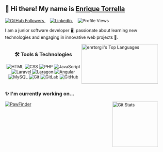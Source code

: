 ## 👋 Hi there! My name is [Enrique Torrella](https://github.com/enrtorgil)

<p>
  <a href="https://github.com/enrtorgil">
    <img alt="GitHub Followers" src="https://img.shields.io/github/followers/enrtorgil?style=for-the-badge&logo=github&color=181717">
  </a>&nbsp;&nbsp;&nbsp;
  <a href="https://www.linkedin.com/in/enriquetorrellagil">
    <img alt="LinkedIn" src="https://img.shields.io/static/v1?label=LinkedIn&message=enriquetorrellagil&style=for-the-badge&logo=linkedin&color=0077B5">
  </a>&nbsp;&nbsp;&nbsp;
  <img src="https://komarev.com/ghpvc/?username=enrtorgil&color=006bed" alt="Profile Views">
</p>

I am a junior software developer 🖥, passionate about learning new technologies and engaging in innovative web projects 🌟.

<div style="display: flex; justify-content: space-between;">
  <div style="flex: 1; text-align: center;">
    <h3>🛠 Tools & Technologies</h3>
    <p>
      <img src="https://img.shields.io/badge/HTML-E34F26?style=for-the-badge&logo=html5&logoColor=white" alt="HTML">
      <img src="https://img.shields.io/badge/CSS-1572B6?style=for-the-badge&logo=css3&logoColor=white" alt="CSS">
      <img src="https://img.shields.io/badge/PHP-777BB4?style=for-the-badge&logo=php&logoColor=white" alt="PHP">
      <img src="https://img.shields.io/badge/JavaScript-F7DF1E?style=for-the-badge&logo=javascript&logoColor=black" alt="JavaScript">
      <img src="https://img.shields.io/badge/Laravel-F55247?style=for-the-badge&logo=laravel&logoColor=white" alt="Laravel">
      <img src="https://img.shields.io/badge/Laragon-0E83CD?style=for-the-badge&logo=laragon&logoColor=white" alt="Laragon">
      <img src="https://img.shields.io/badge/Angular-DD0031?style=for-the-badge&logo=angular&logoColor=white" alt="Angular">
      <img src="https://img.shields.io/badge/MySQL-4479A1?style=for-the-badge&logo=mysql&logoColor=white" alt="MySQL">
      <img src="https://img.shields.io/badge/Git-181717?style=for-the-badge&logo=git&logoColor=white" alt="Git">
      <img src="https://img.shields.io/badge/GitLab-FC6D26?style=for-the-badge&logo=gitlab&logoColor=white" alt="GitLab">
      <img src="https://img.shields.io/badge/GitHub-181717?style=for-the-badge&logo=github&logoColor=white" alt="GitHub">
    </p>
  </div>
  <div style="flex: 1;">
    <img alt="enrtorgil's Top Languages" src="https://github-readme-stats.vercel.app/api/top-langs/?username=enrtorgil&layout=compact&exclude_repo=CT6008" height="100%"; />
  </div>
</div>

### ✨ I'm currently working on...

<p>
  <a href="https://github.com/enrtorgil"><img alt="Git Stats" src="http://github-readme-stats-bezhansalleh.vercel.app/api?username=enrtorgil&show_icons=true&count_private=true" align="right" height="150" /></a>

  [![PawFinder](https://github-readme-stats-bezhansalleh.vercel.app/api/pin/?username=enrtorgil&repo=pawFinder&cache_bust=1)](https://github.com/enrtorgil/pawFinder)
</p>


